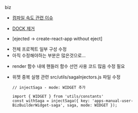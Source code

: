 biz


* [컴파일 속도 관련 이슈](#2)

* [DOCK 제거](#3)

* [ejected -> create-react-app without eject]
- 전체 프로젝트 일부 구성 수정
- 아직 수정해야하는 부분은 많은것으로... 
* render 함수 내에 핸들러 함수 선언 사용 코드 많음 수정 필요
  

* 위젯 중복 실행 관련 src/utils/sagaInjectors.js 파일 수정 

    ``` react
    // injectSaga - mode: WIDGET 추가
    
    import { WIDGET } from 'utils/constants'
    const withSaga = injectSaga({ key: 'apps-manual-user-BizBuilderWidget-saga', saga, mode: WIDGET });
    ```


